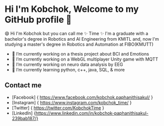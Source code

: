 # Hi I'm Kobchok, Welcome to my GitHub profile 👋

😄 Hi I'm Kobchok but you can call me ✨ Time ✨ I'm a graduate with a bachelor's degree in Robotics and AI Engineering from KMITL and, now I'm studying a master's degree in Robotics and Automation at FIBO(KMUTT)

- 🔭 I’m currently working on a thesis project about BCI and Emotions
- 🔭 I’m currently working on a WebGL multiplayer Unity game with MQTT
- 🔭 I’m currently working on neuro data analysis by EEG
- 🌱 I’m currently learning python, c++, java, SQL, & more  

## Contact me
- [Facebook] { https://www.facebook.com/kobchok.paphanithisakul/ }<br>
- [Instagram] { https://www.instagram.com/kobchok_time/ }<br>
- [Twitter] { https://twitter.com/KobchokTime }<br>
- [LinkedIn] {https://www.linkedin.com/in/kobchok-paphanithisakul-239bab187/}<de>
<!--
**KobchokTime/KobchokTime** is a ✨ _special_ ✨ repository because its `README.md` (this file) appears on your GitHub profile.

Here are some ideas to get you started:

- 🔭 I’m currently working on ...
- 🌱 I’m currently learning ...
- 👯 I’m looking to collaborate on ...
- 🤔 I’m looking for help with ...
- 💬 Ask me about ...
- 📫 How to reach me: ...
- 😄 Pronouns: ...
- ⚡ Fun fact: ...
-->
